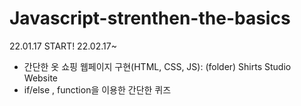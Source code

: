 # Javascript-strenthen-the-basics
22.01.17 START!
22.02.17~
 - 간단한 옷 쇼핑 웹페이지 구현(HTML, CSS, JS): (folder) Shirts Studio Website
 - if/else , function을 이용한 간단한 퀴즈 
